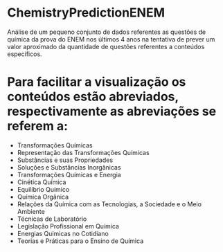# ChemistryPredictionENEM
Análise de um pequeno conjunto de dados referentes as questões de química da prova do ENEM nos últimos 4 anos na tentativa de prever um valor aproximado da quantidade de questões referentes a conteúdos específicos.  

# Para facilitar a visualização os conteúdos estão abreviados, respectivamente as abreviações se referem a:  
- Transformações Químicas
- Representação das Transformações Químicas
- Substâncias e suas Propriedades
- Soluções e Substâncias Inorgânicas
- Transformações Químicas e Energia
- Cinética Química
- Equilíbrio Químico
- Química Orgânica
- Relações da Química com as Tecnologias, a Sociedade e o Meio Ambiente
- Técnicas de Laboratório
- Legislação Profissional em Química
- Energias Químicas no Cotidiano
- Teorias e Práticas para o Ensino de Química
